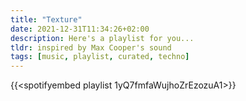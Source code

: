 ```yaml
---
title: "Texture"
date: 2021-12-31T11:34:26+02:00
description: Here's a playlist for you...
tldr: inspired by Max Cooper's sound
tags: [music, playlist, curated, techno]
---
```


{{<spotifyembed playlist 1yQ7fmfaWujhoZrEzozuA1>}}